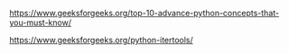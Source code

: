 https://www.geeksforgeeks.org/top-10-advance-python-concepts-that-you-must-know/

https://www.geeksforgeeks.org/python-itertools/
